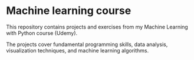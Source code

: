 # Machine learning course

This repository contains projects and exercises from my Machine Learning with Python course (Udemy).

The projects cover fundamental programming skills, data analysis, visualization techniques, and machine learning algorithms.
